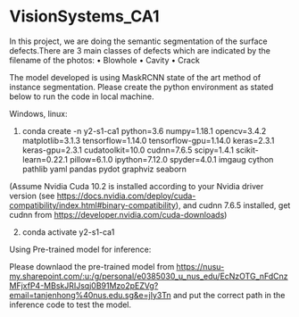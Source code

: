 # VisionSystems_CA1
In this project, we are doing the semantic segmentation of the surface defects.There are 3 main classes of defects which are indicated by the filename of the photos:
•	Blowhole
•	Cavity 
•	Crack

The model developed is using MaskRCNN state of the art method of instance segmentation. Please create the python environment as stated below to run the code in local machine.

Windows, linux:
1. conda create -n y2-s1-ca1 python=3.6 numpy=1.18.1 opencv=3.4.2 matplotlib=3.1.3 tensorflow=1.14.0 tensorflow-gpu=1.14.0 keras=2.3.1 keras-gpu=2.3.1 cudatoolkit=10.0 cudnn=7.6.5 scipy=1.4.1 scikit-learn=0.22.1 pillow=6.1.0 ipython=7.12.0 spyder=4.0.1 imgaug cython pathlib yaml pandas pydot graphviz seaborn

(Assume Nvidia Cuda 10.2 is installed according to your Nvidia driver version (see https://docs.nvidia.com/deploy/cuda-compatibility/index.html#binary-compatibility), and cudnn 7.6.5 installed, get cudnn from https://developer.nvidia.com/cuda-downloads)

 2. conda activate y2-s1-ca1

Using Pre-trained model for inference: 

Please downlaod the pre-trained model from https://nusu-my.sharepoint.com/:u:/g/personal/e0385030_u_nus_edu/EcNzOTG_nFdCnzMFjxfP4-MBskJRIJsqj0B91Mzo2pEZVg?email=tanjenhong%40nus.edu.sg&e=jIy3Tn and put the correct path in the inference code to test the model.
